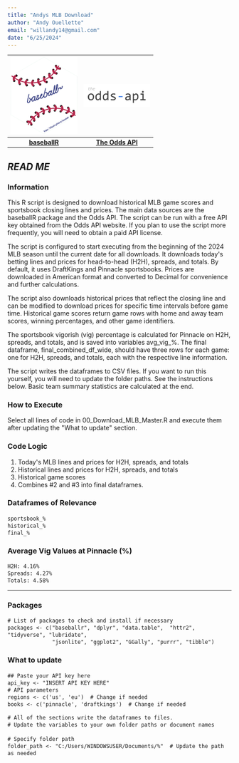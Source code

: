 ```yaml
---
title: "Andys MLB Download"
author: "Andy Ouellette"
email: "willandy14@gmail.com"
date: "6/25/2024"
---
```


| <img src='https://github.com/andyman14/Andys-MLB-Download/blob/main/images/baseballr.png' width="150"/> | <img src='https://github.com/andyman14/Andys-MLB-Download/blob/main/images/the-odds-api.png' width="150"/> |
|:---:|:---:|
| [**baseballR**](https://the-odds-api.com/) | [**The Odds API**](https://github.com/BillPetti/baseballr/tree/master)

## *READ ME*

### Information ###
This R script is designed to download historical MLB game scores and sportsbook closing lines and prices. The main data sources are the baseballR package and the Odds API. The script can be run with a free API key obtained from the Odds API website. If you plan to use the script more frequently, you will need to obtain a paid API license.

The script is configured to start executing from the beginning of the 2024 MLB season until the current date for all downloads. It downloads today's betting lines and prices for head-to-head (H2H), spreads, and totals. By default, it uses DraftKings and Pinnacle sportsbooks. Prices are downloaded in American format and converted to Decimal for convenience and further calculations.

The script also downloads historical prices that reflect the closing line and can be modified to download prices for specific time intervals before game time. Historical game scores return game rows with home and away team scores, winning percentages, and other game identifiers.

The sportsbook vigorish (vig) percentage is calculated for Pinnacle on H2H, spreads, and totals, and is saved into variables avg_vig_%. The final dataframe, final_combined_df_wide, should have three rows for each game: one for H2H, spreads, and totals, each with the respective line information.

The script writes the dataframes to CSV files. If you want to run this yourself, you will need to update the folder paths. See the instructions below. Basic team summary statistics are calculated at the end.

### How to Execute ###
Select all lines of code in 00_Download_MLB_Master.R and execute them after updating the "What to update" section.

### Code Logic ###

1. Today's MLB lines and prices for H2H, spreads, and totals
2. Historical lines and prices for H2H, spreads, and totals
3. Historical game scores
4. Combines #2 and #3 into final dataframes.

### Dataframes of Relevance ###
    sportsbook_%
    historical_%
    final_%

### Average Vig Values at Pinnacle (%) ###
    H2H: 4.16%
    Spreads: 4.27%
    Totals: 4.58%
------------------------------------------------------------------------------

### **Packages**
```{r packages}
# List of packages to check and install if necessary
packages <- c("baseballr", "dplyr", "data.table",  "httr2", "tidyverse", "lubridate",
              "jsonlite", "ggplot2", "GGally", "purrr", "tibble")

```

### **What to update**
```{r mlb-variables}
## Paste your API key here
api_key <- "INSERT API KEY HERE"
# API parameters
regions <- c('us', 'eu')  # Change if needed
books <- c('pinnacle', 'draftkings')  # Change if needed
```

```{r csv}
# All of the sections write the dataframes to files.
# Update the variables to your own folder paths or document names

# Specify folder path
folder_path <- "C:/Users/WINDOWSUSER/Documents/%"  # Update the path as needed

```
